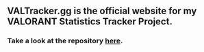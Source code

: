 ## VALTracker.gg is the official website for my VALORANT Statistics Tracker Project. 
### Take a look at the repository [here](https://github.com/SpiritLetsPlays/VALTracker_desktop).
